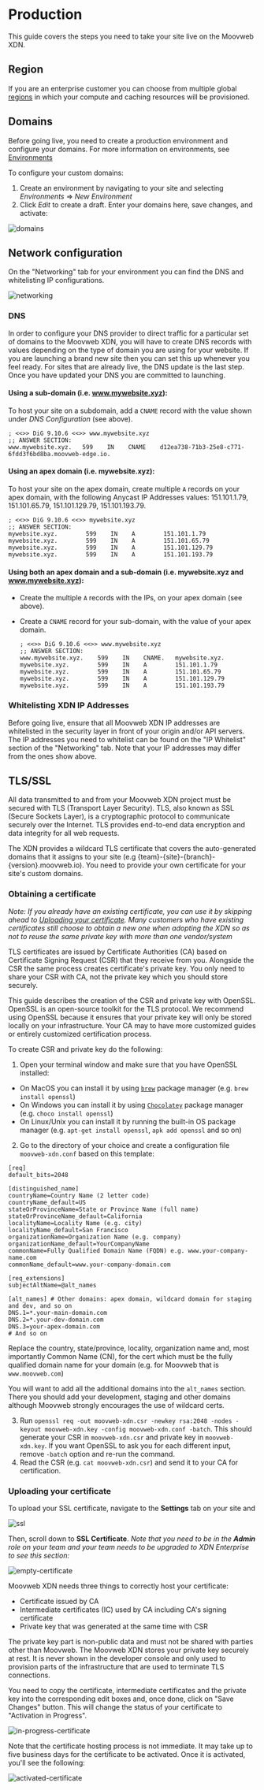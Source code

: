 # Production

This guide covers the steps you need to take your site live on the Moovweb XDN.

## Region

If you are an enterprise customer you can choose from multiple global [regions](regions) in which your compute and caching resources will be provisioned.

## Domains

Before going live, you need to create a production environment and configure your domains. For more information on environments, see [Environments](./environments)

To configure your custom domains:

1. Create an environment by navigating to your site and selecting _Environments_ => _New Environment_
2. Click _Edit_ to create a draft. Enter your domains here, save changes, and activate:

![domains](/images/production/domains.png)

## Network configuration

On the "Networking" tab for your environment you can find the DNS and whitelisting IP configurations.

![networking](/images/production/networking.png)

### DNS

In order to configure your DNS provider to direct traffic for a particular set of domains to the Moovweb XDN, you will have to create DNS records with values depending on the type of domain you are using for your website. If you are launching a brand new site then you can set this up whenever you feel ready. For sites that are already live, the DNS update is the last step. Once you have updated your DNS you are committed to launching.

#### Using a sub-domain (i.e. www.mywebsite.xyz):

To host your site on a subdomain, add a `CNAME` record with the value shown under _DNS Configuration_ (see above).

```
; <<>> DiG 9.10.6 <<>> www.mywebsite.xyz
;; ANSWER SECTION:
www.mywebsite.xyz.   599    IN    CNAME    d12ea738-71b3-25e8-c771-6fdd3f6bd8ba.moovweb-edge.io.
```

#### Using an apex domain (i.e. mywebsite.xyz):

To host your site on the apex domain, create multiple `A` records on your apex domain, with the following Anycast IP Addresses values: 151.101.1.79, 151.101.65.79, 151.101.129.79, 151.101.193.79.

```
; <<>> DiG 9.10.6 <<>> mywebsite.xyz
;; ANSWER SECTION:
mywebsite.xyz.        599    IN    A        151.101.1.79
mywebsite.xyz.        599    IN    A        151.101.65.79
mywebsite.xyz.        599    IN    A        151.101.129.79
mywebsite.xyz.        599    IN    A        151.101.193.79
```

#### Using both an apex domain and a sub-domain (i.e. mywebsite.xyz and www.mywebsite.xyz):

- Create the multiple `A` records with the IPs, on your apex domain (see above).
- Create a `CNAME` record for your sub-domain, with the value of your apex domain.

    ```
    ; <<>> DiG 9.10.6 <<>> www.mywebsite.xyz
    ;; ANSWER SECTION:
    www.mywebsite.xyz.    599    IN    CNAME.   mywebsite.xyz.
    mywebsite.xyz.        599    IN    A        151.101.1.79
    mywebsite.xyz.        599    IN    A        151.101.65.79
    mywebsite.xyz.        599    IN    A        151.101.129.79
    mywebsite.xyz.        599    IN    A        151.101.193.79
    ```

### Whitelisting XDN IP Addresses

Before going live, ensure that all Moovweb XDN IP addresses are whitelisted in the security layer in front of your origin and/or API servers. The IP addresses you need to whitelist can be found on the "IP Whitelist" section of the "Networking" tab. Note that your IP addresses may differ from the ones show above.

## TLS/SSL

All data transmitted to and from your Moovweb XDN project must be secured with TLS (Transport Layer Security). TLS, also known as SSL (Secure Sockets Layer), is a cryptographic protocol to communicate securely over the Internet. TLS provides end-to-end data encryption and data integrity for all web requests.

The XDN provides a wildcard TLS certificate that covers the auto-generated domains that it assigns to your site (e.g {team}-{site}-{branch}-{version}.moovweb.io). You need to provide your own certificate for your site's custom domains.

### Obtaining a certificate

_Note: If you already have an existing certificate, you can use it by skipping ahead to [Uploading your certificate](#section_uploading_your_certificate). Many customers who have existing certificates still choose to obtain a new one when adopting the XDN so as not to reuse the same private key with more than one vendor/system_

TLS certificates are issued by Certificate Authorities (CA) based on Certificate Signing Request (CSR) that they receive from you. Alongside the CSR the same process creates certificate's private key. You only need to share your CSR with CA, not the private key which you should store securely.

This guide describes the creation of the CSR and private key with OpenSSL. OpenSSL is an open-source toolkit for the TLS protocol. We recommend using OpenSSL because it ensures that your private key will only be stored locally on your infrastructure. Your CA may to have more customized guides or entirely customized certification process.

To create CSR and private key do the following:

1. Open your terminal window and make sure that you have OpenSSL installed:

- On MacOS you can install it by using [`brew`](https://brew.sh/) package manager (e.g. `brew install openssl`)
- On Windows you can install it by using [`Chocolatey`](https://chocolatey.org/) package manager (e.g. `choco install openssl`)
- On Linux/Unix you can install it by running the built-in OS package manager (e.g. `apt-get install openssl`, `apk add openssl` and so on)

2. Go to the directory of your choice and create a configuration file `moovweb-xdn.conf` based on this template:

```properties
[req]
default_bits=2048

[distinguished_name]
countryName=Country Name (2 letter code)
countryName_default=US
stateOrProvinceName=State or Province Name (full name)
stateOrProvinceName_default=California
localityName=Locality Name (e.g. city)
localityName_default=San Francisco
organizationName=Organization Name (e.g. company)
organizationName_default=YourCompanyName
commonName=Fully Qualified Domain Name (FQDN) e.g. www.your-company-name.com
commonName_default=www.your-company-domain.com

[req_extensions]
subjectAltName=@alt_names

[alt_names] # Other domains: apex domain, wildcard domain for staging and dev, and so on
DNS.1=*.your-main-domain.com
DNS.2=*.your-dev-domain.com
DNS.3=your-apex-domain.com
# And so on
```

Replace the country, state/province, locality, organization name and, most importantly Common Name (CN), for the cert which must be the fully qualified domain name for your domain (e.g. for Moovweb that is `www.moovweb.com`)

You will want to add all the additional domains into the `alt_names` section. There you should add your development, staging and other domains although Moovweb strongly encourages the use of wildcard certs.

3. Run `openssl req -out moovweb-xdn.csr -newkey rsa:2048 -nodes -keyout moovweb-xdn.key -config moovweb-xdn.conf -batch`. This should generate your CSR in `moovweb-xdn.csr` and private key in `moovweb-xdn.key`. If you want OpenSSL to ask you for each different input, remove `-batch` option and re-run the command.
4. Read the CSR (e.g. `cat moovweb-xdn.csr`) and send it to your CA for certification.

### Uploading your certificate

To upload your SSL certificate, navigate to the **Settings** tab on your site and

![ssl](/images/production/ssl.png)

Then, scroll down to **SSL Certificate**. _Note that you need to be in the **Admin** role on your team and your team needs to be upgraded to XDN Enterprise to see this section:_

![empty-certificate](/images/production/empty-certificate.png)

Moovweb XDN needs three things to correctly host your certificate:

- Certificate issued by CA
- Intermediate certificates (IC) used by CA including CA's signing certificate
- Private key that was generated at the same time with CSR

The private key part is non-public data and must not be shared with parties other than Moovweb. The Moovweb XDN stores your private key securely at rest. It is never shown in the developer console and only used to provision parts of the infrastructure that are used to terminate TLS connections.

You need to copy the certificate, intermediate certificates and the private key into the corresponding edit boxes and, once done, click on "Save Changes" button. This will change the status of your certificate to "Activation in Progress".

![in-progress-certificate](/images/production/in-progress-certificate.png)

Note that the certificate hosting process is not immediate. It may take up to five business days for the certificate to be activated. Once it is activated, you'll see the following:

![activated-certificate](/images/production/activated-certificate.png)
